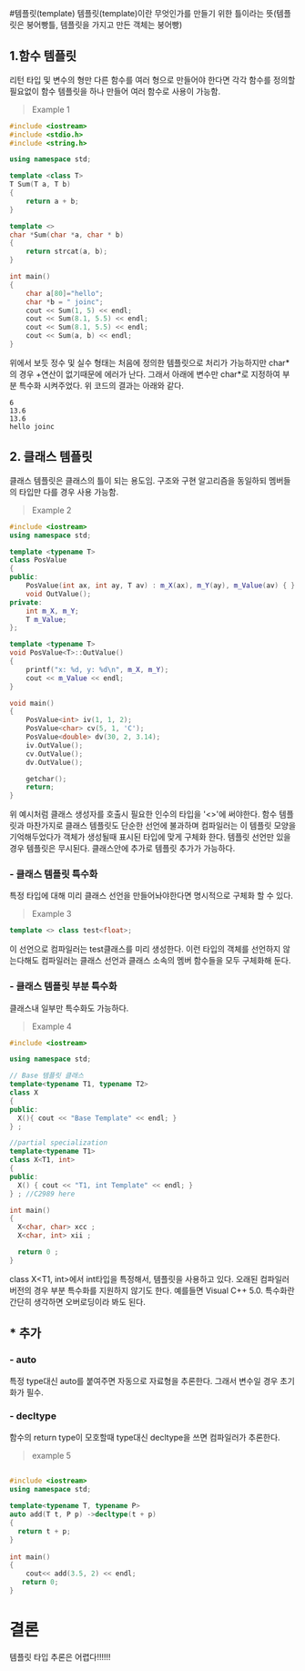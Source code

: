 #템플릿(template)
  템플릿(template)이란 무엇인가를 만들기 위한 틀이라는 뜻(템플릿은 붕어빵틀, 템플릿을 가지고 만든 객체는 붕어빵)
## 1.함수 템플릿
  리턴 타입 및 변수의 형만 다른 함수를 여러 형으로 만들어야 한다면 각각 함수를 정의할 필요없이 함수 템플릿을 하나 만들어 여러 함수로 사용이 가능함.

> Example 1

```C++
#include <iostream>
#include <stdio.h>
#include <string.h>

using namespace std;

template <class T>
T Sum(T a, T b)
{
    return a + b;
}

template <>
char *Sum(char *a, char * b)
{
    return strcat(a, b);
}

int main()
{
    char a[80]="hello";
    char *b = " joinc";
    cout << Sum(1, 5) << endl;
    cout << Sum(8.1, 5.5) << endl;
    cout << Sum(8.1, 5.5) << endl;
    cout << Sum(a, b) << endl;
}
```
  위에서 보듯 정수 및 실수 형태는 처음에 정의한 템플릿으로 처리가 가능하지만 char\*의 경우 +연산이 없기때문에 에러가 난다. 
  그래서 아래에 변수만 char\*로 지정하여 부분 특수화 시켜주었다. 위 코드의 결과는 아래와 같다.
```
6
13.6
13.6
hello joinc
```

## 2. 클래스 템플릿
  클래스 템플릿은 클래스의 틀이 되는 용도임. 구조와 구현 알고리즘을 동일하되 멤버들의 타입만 다를 경우 사용 가능함. 
  
> Example 2

```C++
#include <iostream>
using namespace std;

template <typename T>
class PosValue
{
public:
	PosValue(int ax, int ay, T av) : m_X(ax), m_Y(ay), m_Value(av) { }
	void OutValue();
private:
	int m_X, m_Y;
	T m_Value;
};

template <typename T>
void PosValue<T>::OutValue()
{
	printf("x: %d, y: %d\n", m_X, m_Y);
	cout << m_Value << endl;
}

void main()
{
	PosValue<int> iv(1, 1, 2);
	PosValue<char> cv(5, 1, 'C');
	PosValue<double> dv(30, 2, 3.14);
	iv.OutValue();
	cv.OutValue();
	dv.OutValue();

	getchar();
	return;
}
```
  위 예시처럼 클래스 생성자를 호출시 필요한 인수의 타입을 '<>'에 써야한다.
  함수 템플릿과 마찬가지로 클래스 템플릿도 단순한 선언에 불과하며 컴파일러는 이 템플릿 모양을 기억해두었다가 객체가 생성될때 표시된 타입에 맞게 구체화 한다. 템플릿 선언만 있을 경우 템플릿은 무시된다. 클래스안에 추가로 템플릿 추가가 가능하다.
  
### - 클래스 템플릿 특수화
  특정 타입에 대해 미리 클래스 선언을 만들어놔야한다면 명시적으로 구체화 할 수 있다.
  > Example 3
  
  ```C++
  template <> class test<float>;
  ```
  
  이 선언으로 컴파일러는 test클래스를 미리 생성한다. 이런 타입의 객체를 선언하지 않는다해도 컴파일러는 클래스 선언과 클래스 소속의 멤버 함수들을 모두 구체화해 둔다.
  
### - 클래스 템플릿 부분 특수화
  클래스내 일부만 특수화도 가능하다.
  
  > Example 4
  
  ```C++
#include <iostream>

using namespace std;

// Base 템플릿 클래스
template<typename T1, typename T2>
class X
{
public:
    X(){ cout << "Base Template" << endl; }
} ;

//partial specialization
template<typename T1>
class X<T1, int>
{
public:
    X() { cout << "T1, int Template" << endl; }
} ; //C2989 here

int main()
{
    X<char, char> xcc ;
    X<char, int> xii ;

    return 0 ;
}
```

  class X<T1, int>에서 int타입을 특정해서, 템플릿을 사용하고 있다. 오래된 컴파일러 버전의 경우 부분 특수화를 지원하지 않기도 한다.
  예를들면 Visual C++ 5.0. 특수화란 간단히 생각하면 오버로딩이라 봐도 된다.
  
  
## * 추가
### - auto

   특정 type대신 auto를 붙여주면 자동으로 자료형을 추론한다. 그래서 변수일 경우 초기화가 필수.
     
### - decltype

   함수의 return type이 모호할때 type대신 decltype을 쓰면 컴파일러가 추론한다.
     
     
> example 5
     
```C++
     
#include <iostream>
using namespace std;
     
template<typename T, typename P>
auto add(T t, P p) ->decltype(t + p)
{
  return t + p;
}
     
int main()
{
    cout<< add(3.5, 2) << endl;
   return 0;
}
```
    
# 결론
  템플릿 타입 추론은 어렵다!!!!!!
